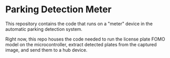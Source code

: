 # Parking Detection Meter

This repository contains the code that runs on a "meter" device in the automatic parking detection system.

Right now, this repo houses the code needed to run the license plate FOMO model on the microcontroller, extract detected plates from the captured image, and send them to a hub device.
